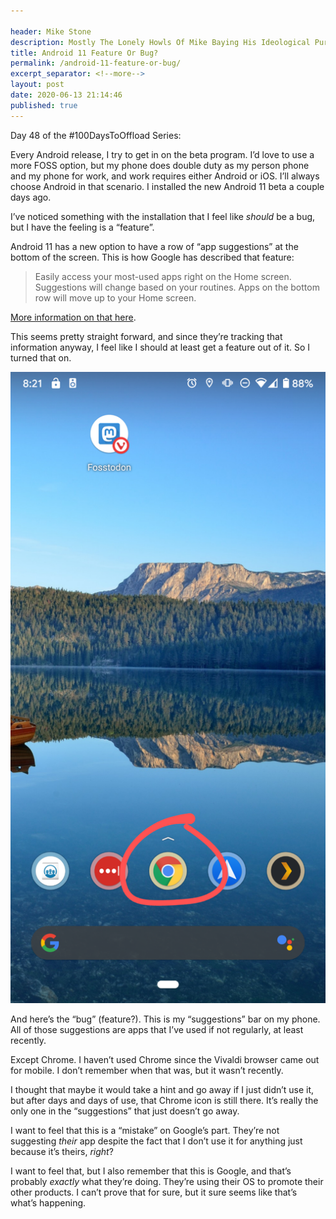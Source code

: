 ```yaml
---

header: Mike Stone
description: Mostly The Lonely Howls Of Mike Baying His Ideological Purity At The Moon
title: Android 11 Feature Or Bug?
permalink: /android-11-feature-or-bug/
excerpt_separator: <!--more-->
layout: post
date: 2020-06-13 21:14:46
published: true
---
```


Day 48 of the #100DaysToOffload Series:

Every Android release, I try to get in on the beta program. I’d love to use a more FOSS option, but my phone does double duty as my person phone and my phone for work, and work requires either Android or iOS. I’ll always choose Android in that scenario. I installed the new Android 11 beta a couple days ago.

<!--more-->

I’ve noticed something with the installation that I feel like *should* be a bug, but I have the feeling is a “feature”. 

Android 11 has a new option to have a row of “app suggestions” at the bottom of the screen. This is how Google has described that feature:

> Easily access your most-used apps right on the Home screen. Suggestions will change based on your routines. Apps on the bottom row will move up to your Home screen.

[More information on that here](https://www.androidpolice.com/2020/06/10/android-11-beta-1-brings-dynamic-app-suggestions-to-the-pixel-launcher-home-screen-and-heres-how-it-works/).

This seems pretty straight forward, and since they’re tracking that information anyway, I feel like I should at least get a feature out of it. So I turned that on.

![](/assets/images/BywkcMy.png)

And here’s the “bug” (feature?). This is my “suggestions” bar on my phone. All of those suggestions are apps that I’ve used if not regularly, at least recently. 

Except Chrome. I haven’t used Chrome since the Vivaldi browser came out for mobile. I don’t remember when that was, but it wasn’t recently. 

I thought that maybe it would take a hint and go away if I just didn’t use it, but after days and days of use, that Chrome icon is still there. It’s really the only one in the “suggestions” that just doesn’t go away.

I want to feel that this is a “mistake” on Google’s part. They’re not suggesting *their* app despite the fact that I don’t use it for anything just because it’s theirs, *right*? 

I want to feel that, but I also remember that this is Google, and that’s probably *exactly* what they’re doing. They’re using their OS to promote their other products. I can’t prove that for sure, but it sure seems like that’s what’s happening.
